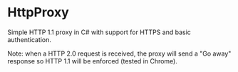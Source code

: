 # HttpProxy
Simple HTTP 1.1 proxy in C# with support for HTTPS and basic authentication.

Note: when a HTTP 2.0 request is received, the proxy will send a "Go away" response so HTTP 1.1 will be enforced (tested in Chrome).